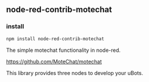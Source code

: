 ##  node-red-contrib-motechat

### install

```bash
npm install node-red-contrib-motechat
```

The simple motechat functionality in node-red.

 <https://github.com/MoteChat/motechat>

This library provides three nodes to develop your uBots.



